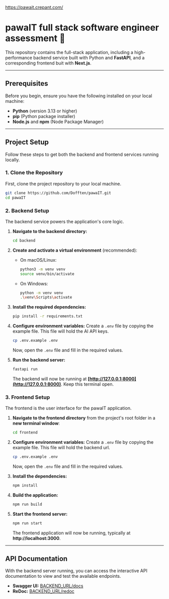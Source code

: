 https://pawait.crepant.com/

# pawaIT full stack software engineer assessment 🚀

This repository contains the full-stack application, including a high-performance backend service built with Python and **FastAPI**, and a corresponding frontend buit with **Next.js**.

---

## Prerequisites

Before you begin, ensure you have the following installed on your local machine:

- **Python** (version 3.13 or higher)
- **pip** (Python package installer)
- **Node.js** and **npm** (Node Package Manager)

---

## Project Setup

Follow these steps to get both the backend and frontend services running locally.

### 1\. Clone the Repository

First, clone the project repository to your local machine.

```bash
git clone https://github.com/Dofften/pawaIT.git
cd pawaIT
```

### 2\. Backend Setup

The backend service powers the application's core logic.

1.  **Navigate to the backend directory:**

    ```bash
    cd backend
    ```

2.  **Create and activate a virtual environment** (recommended):

    - On macOS/Linux:
      ```bash
      python3 -m venv venv
      source venv/bin/activate
      ```
    - On Windows:
      ```bash
      python -m venv venv
      .\venv\Scripts\activate
      ```

3.  **Install the required dependencies:**

    ```bash
    pip install -r requirements.txt
    ```

4.  **Configure environment variables:**
    Create a `.env` file by copying the example file. This file will hold the AI API keys.

    ```bash
    cp .env.example .env
    ```

    Now, open the `.env` file and fill in the required values.

5.  **Run the backend server:**

    ```bash
    fastapi run
    ```

    The backend will now be running at **[http://127.0.0.1:8000](http://127.0.0.1:8000)**. Keep this terminal open.

### 3\. Frontend Setup

The frontend is the user interface for the pawaIT application.

1.  **Navigate to the frontend directory** from the project's root folder in a **new terminal window**:

    ```bash
    cd frontend
    ```

2.  **Configure environment variables:**
    Create a `.env` file by copying the example file. This file will hold the backend url.

    ```bash
    cp .env.example .env
    ```

    Now, open the `.env` file and fill in the required values.

3.  **Install the dependencies:**

    ```bash
    npm install
    ```

4.  **Build the application:**

    ```bash
    npm run build
    ```

5.  **Start the frontend server:**

    ```bash
    npm run start
    ```

    The frontend application will now be running, typically at **http://localhost:3000**.

---

## API Documentation

With the backend server running, you can access the interactive API documentation to view and test the available endpoints.

- **Swagger UI:** [BACKEND_URL/docs](BACKEND_URL/docs)
- **ReDoc:** [BACKEND_URL/redoc](BACKEND_URL/redoc)
